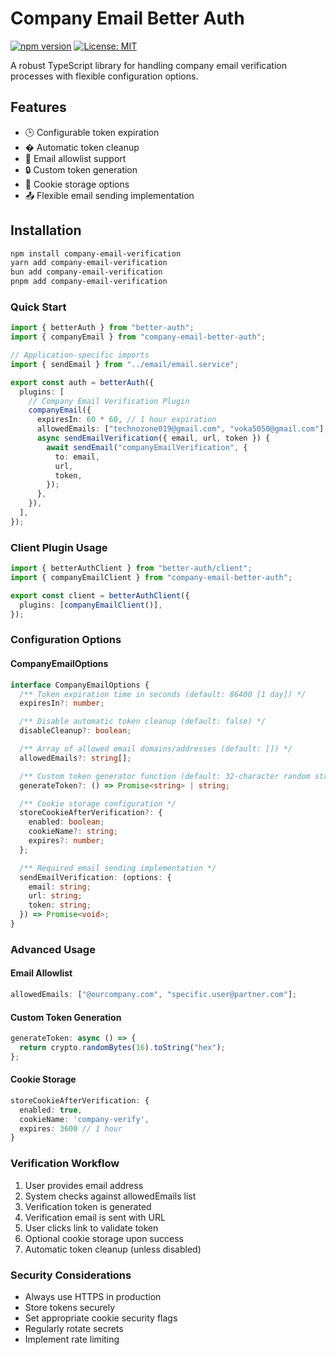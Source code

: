 # Company Email Better Auth

[![npm version](https://img.shields.io/npm/v/company-email-better-auth.svg)](https://www.npmjs.com/package/company-email-better-auth)
[![License: MIT](https://img.shields.io/badge/License-MIT-yellow.svg)](https://opensource.org/licenses/MIT)

A robust TypeScript library for handling company email verification processes with flexible configuration options.

## Features

- 🕒 Configurable token expiration
- � Automatic token cleanup
- 📧 Email allowlist support
- 🔒 Custom token generation
- 🍪 Cookie storage options
- 📤 Flexible email sending implementation

## Installation

```bash
npm install company-email-verification
yarn add company-email-verification
bun add company-email-verification
pnpm add company-email-verification
```

### Quick Start

```typescript
import { betterAuth } from "better-auth";
import { companyEmail } from "company-email-better-auth";

// Application-specific imports
import { sendEmail } from "../email/email.service";

export const auth = betterAuth({
  plugins: [
    // Company Email Verification Plugin
    companyEmail({
      expiresIn: 60 * 60, // 1 hour expiration
      allowedEmails: ["technozone019@gmail.com", "voka5050@gmail.com"],
      async sendEmailVerification({ email, url, token }) {
        await sendEmail("companyEmailVerification", {
          to: email,
          url,
          token,
        });
      },
    }),
  ],
});
```

### Client Plugin Usage

```typescript
import { betterAuthClient } from "better-auth/client";
import { companyEmailClient } from "company-email-better-auth";

export const client = betterAuthClient({
  plugins: [companyEmailClient()],
});
```

### Configuration Options

#### CompanyEmailOptions

```ts
interface CompanyEmailOptions {
  /** Token expiration time in seconds (default: 86400 [1 day]) */
  expiresIn?: number;

  /** Disable automatic token cleanup (default: false) */
  disableCleanup?: boolean;

  /** Array of allowed email domains/addresses (default: []) */
  allowedEmails?: string[];

  /** Custom token generator function (default: 32-character random string) */
  generateToken?: () => Promise<string> | string;

  /** Cookie storage configuration */
  storeCookieAfterVerification?: {
    enabled: boolean;
    cookieName?: string;
    expires?: number;
  };

  /** Required email sending implementation */
  sendEmailVerification: (options: {
    email: string;
    url: string;
    token: string;
  }) => Promise<void>;
}
```

### Advanced Usage

#### Email Allowlist

```ts
allowedEmails: ["@ourcompany.com", "specific.user@partner.com"];
```

#### Custom Token Generation

```ts
generateToken: async () => {
  return crypto.randomBytes(16).toString("hex");
};
```

#### Cookie Storage

```ts
storeCookieAfterVerification: {
  enabled: true,
  cookieName: 'company-verify',
  expires: 3600 // 1 hour
}
```

### Verification Workflow

1. User provides email address
2. System checks against allowedEmails list
3. Verification token is generated
4. Verification email is sent with URL
5. User clicks link to validate token
6. Optional cookie storage upon success
7. Automatic token cleanup (unless disabled)

### Security Considerations

- Always use HTTPS in production
- Store tokens securely
- Set appropriate cookie security flags
- Regularly rotate secrets
- Implement rate limiting
